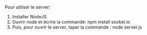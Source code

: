 Pour utiliser le server: 

1. Installer NodeJS
2. Ouvrir node et écrire la commande: npm install socket.io
3. Puis, pour ouvrir le server, taper la commande : node server.js
